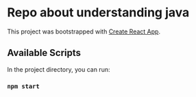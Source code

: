 # Repo about understanding java

This project was bootstrapped with [Create React App](https://github.com/facebook/create-react-app).

## Available Scripts

In the project directory, you can run:

### `npm start`
